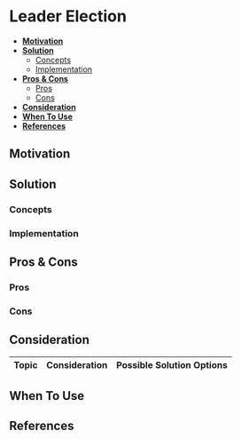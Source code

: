 # Leader Election

- [**Motivation**](#motivation)
- [**Solution**](#solution)
   - [Concepts](#concepts)
   - [Implementation](#implementation)
- [**Pros & Cons**](#pros--cons)
   - [Pros](#pros)
   - [Cons](#cons)
- [**Consideration**](#consideration)
- [**When To Use**](#when-to-use)
- [**References**](#references)

## Motivation

## Solution
### Concepts
### Implementation

## Pros & Cons
### Pros
### Cons

## Consideration
| Topic | Consideration | Possible Solution Options |
|----|-----|-----|

## When To Use

## References
